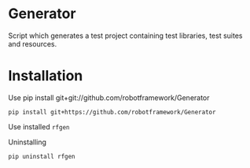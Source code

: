 Generator
=========

Script which generates a test project containing test libraries, test suites and resources.

Installation
============

Use pip install git+git://github.com/robotframework/Generator

    pip install git+https://github.com/robotframework/Generator

Use installed `rfgen`

Uninstalling

    pip uninstall rfgen